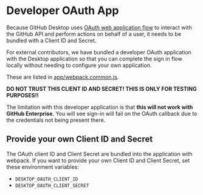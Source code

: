 # Developer OAuth App

Because GitHub Desktop uses
[OAuth web application flow](https://developer.github.com/v3/oauth/#web-application-flow)
to interact with the GitHub API and perform actions on behalf of a user, it
needs to be bundled with a Client ID and Secret.

For external contributors, we have bundled a developer OAuth application with
the Desktop application so that you can complete the sign in flow locally
without needing to configure your own application.

These are listed in
[app/webpack.common.js](https://github.com/desktop/desktop/blob/c286d0d5/app/webpack.common.js#L9-L10).

**DO NOT TRUST THIS CLIENT ID AND SECRET! THIS IS ONLY FOR TESTING PURPOSES!!**

The limitation with this developer application is that **this will not work with
GitHub Enterprise**. You will see sign-in will fail on the OAuth callback due to
the credentials not being present there.

## Provide your own Client ID and Secret

The OAuth client ID and Client Secret are bundled into the application with
webpack. If you want to provide your own Client ID and Client Secret, set these
environment variables:

* `DESKTOP_OAUTH_CLIENT_ID`
* `DESKTOP_OAUTH_CLIENT_SECRET`
